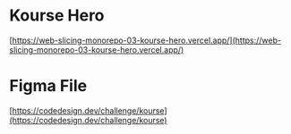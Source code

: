 # Kourse Hero

[https://web-slicing-monorepo-03-kourse-hero.vercel.app/](https://web-slicing-monorepo-03-kourse-hero.vercel.app/)

# Figma File

[https://codedesign.dev/challenge/kourse](https://codedesign.dev/challenge/kourse)
